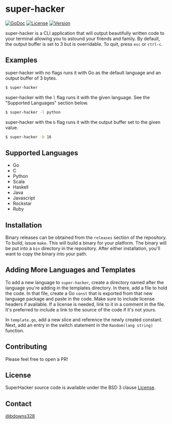 # super-hacker

<p align="left">
  <a href="https://godoc.org/github.com/briandowns/super-hacker"><img src="https://godoc.org/github.com/briandowns/super-hacker?status.svg" alt="GoDoc"></a>
  <a href="https://opensource.org/licenses/BSD-3-Clause"><img src="https://img.shields.io/badge/License-BSD%203--Clause-orange.svg?" alt="License"></a>
  <a href="https://github.com/briandowns/super-hacker/releases"><img src="https://img.shields.io/badge/version-0.1.0-green.svg?" alt="Version"></a>
</p>

super-hacker is a CLI application that will output beautifully written code to your terminal allowing you to astound your friends and family.  By default, the output buffer is set to 3 but is overridable.  To quit, press `esc` or `ctrl-c`.

## Examples

super-hacker with no flags runs it with Go as the default language and an output buffer of 3 bytes.

```sh
$ super-hacker
```

super-hacker with the `l` flag runs it with the given language. See the "Supported Languages" section below.

```sh
$ super-hacker -l python
```

super-hacker with the `b` flag runs it with the output buffer set to the given value.

```sh
$ super-hacker -b 16
```

## Supported Languages

- Go
- C
- Python
- Scala
- Haskell
- Java
- Javascript
- Rockstar
- Ruby

## Installation

Binary releases can be obtained from the `releases` section of the repository.  To build, issue `make`.  This will build a binary for your platform.  The binary will be put into a `bin` directory in the repository.  After either installation, you'll want to copy the binary into your path.

## Adding More Languages and Templates

To add a new language to `super-hacker`, create a directory named after the language you're adding in the templates directory. In there, add a file to hold the code.  In that file, create a Go `const` that is exported from that new language package and paste in the code.  Make sure to include license headers if available.  If a license is needed, link to it in a comment in the file.  It's preferred to include a link to the source of the code if it's not yours.

In `template.go`, add a new slice and reference the newly created constant.  Next, add an entry in the switch statement in the `Random(lang string)` function.

## Contributing

Please feel free to open a PR!

## License

SuperHacker source code is available under the BSD 3 clause [License](/LICENSE).

## Contact

[@bdowns328](http://twitter.com/bdowns328)
